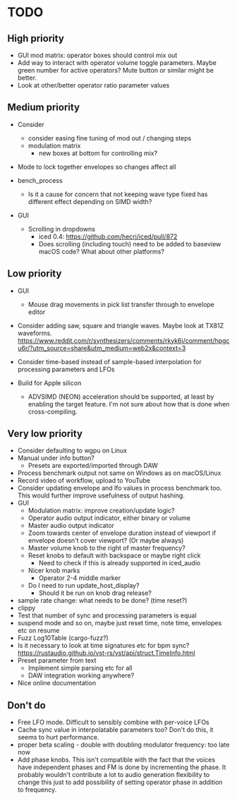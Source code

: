 # TODO

## High priority

* GUI mod matrix: operator boxes should control mix out
* Add way to interact with operator volume toggle parameters. Maybe green
  number for active operators? Mute button or similar might be better.
* Look at other/better operator ratio parameter values

## Medium priority

* Consider
  * consider easing fine tuning of mod out / changing steps
  * modulation matrix
    * new boxes at bottom for controlling mix?

* Mode to lock together envelopes so changes affect all

* bench_process
  * Is it a cause for concern that not keeping wave type fixed has different
    effect depending on SIMD width?

* GUI
  * Scrolling in dropdowns
    * iced 0.4: https://github.com/hecrj/iced/pull/872
    * Does scrolling (including touch) need to be added to baseview
      macOS code? What about other platforms?

## Low priority

* GUI
  * Mouse drag movements in pick list transfer through to envelope editor

* Consider adding saw, square and triangle waves. Maybe look at
  TX81Z waveforms. https://www.reddit.com/r/synthesizers/comments/rkyk6j/comment/hpgcu6r/?utm_source=share&utm_medium=web2x&context=3
* Consider time-based instead of sample-based interpolation for processing
  parameters and LFOs

* Build for Apple silicon
  * ADVSIMD (NEON) acceleration should be supported, at least by enabling the
    target feature. I'm not sure about how that is done when cross-compiling.

## Very low priority

* Consider defaulting to wgpu on Linux
* Manual under info button?
  * Presets are exported/imported through DAW
* Process benchmark output not same on Windows as on macOS/Linux
* Record video of workflow, upload to YouTube
* Consider updating envelope and lfo values in process benchmark too. This
  would further improve usefulness of output hashing.
* GUI
  * Modulation matrix: improve creation/update logic?
  * Operator audio output indicator, either binary or volume
  * Master audio output indicator
  * Zoom towards center of envelope duration instead of viewport if
    envelope doesn't cover viewport? (Or maybe always)
  * Master volume knob to the right of master frequency?
  * Reset knobs to default with backspace or maybe right click
    * Need to check if this is already supported in iced_audio
  * Nicer knob marks
    * Operator 2-4 middle marker
  * Do I need to run update_host_display?
    * Should it be run on knob drag release?
* sample rate change: what needs to be done? (time reset?)
* clippy
* Test that number of sync and processing parameters is equal
* suspend mode and so on, maybe just reset time, note time, envelopes etc on resume
* Fuzz Log10Table (cargo-fuzz?)
* Is it necessary to look at time signatures etc for bpm sync?
  https://rustaudio.github.io/vst-rs/vst/api/struct.TimeInfo.html
* Preset parameter from text
  * Implement simple parsing etc for all
  * DAW integration working anywhere?
* Nice online documentation

## Don't do

* Free LFO mode. Difficult to sensibly combine with per-voice LFOs
* Cache sync value in interpolatable parameters too? Don't do this, it seems
  to hurt performance.
* proper beta scaling - double with doubling modulator frequency: too late now
* Add phase knobs. This isn't compatible with the fact that the voices have
  independent phases and FM is done by incrementing the phase. It probably
  wouldn't contribute a lot to audio generation flexibility to change this
  just to add possibility of setting operator phase in addition to frequency.
